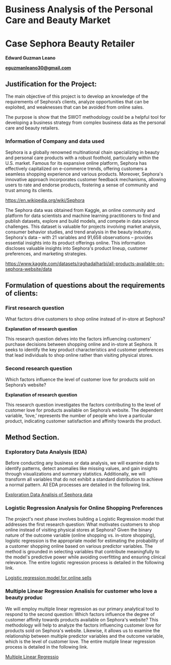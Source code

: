 # Business Analysis of the Personal Care and Beauty Market  

# Case Sephora Beauty Retailer  
**Edward Guzman Leano**

**eguzmanleano30@gmail.com**

## Justification for the Project:

The main objective of this project is to develop an knowledge of the requirements of Sephora’s clients, analyze opportunities that can be exploited, and weaknesses that can be avoided from online sales. 

The purpose is show that the SWOT methodology could be a helpful tool for developing a business strategy from complex business data as the personal care and beauty retailers.  

### Information of Company and data used
Sephora is a globally renowned multinational chain specializing in beauty and personal care products with a robust foothold, particularly within the U.S. market. Famous for its expansive online platform, Sephora has effectively capitalized on e-commerce trends, offering customers a seamless shopping experience and various products. Moreover, Sephora's innovative approach incorporates customer feedback mechanisms, allowing users to rate and endorse products, fostering a sense of community and trust among its clients.

https://en.wikipedia.org/wiki/Sephora

The Sephora data was obtained from Kaggle, an online community and platform for data scientists and machine learning practitioners to find and publish datasets, explore and build models, and compete in data science challenges. This dataset is valuable for projects involving market analysis, consumer behavior studies, and trend analysis in the beauty industry. Sephora's data – with 21 variables and 91,658 observations – provides essential insights into its product offerings online. This information discloses valuable insights into Sephora's product lineup, customer preferences, and marketing strategies. 

https://www.kaggle.com/datasets/raghadalharbi/all-products-available-on-sephora-website/data

## Formulation of questions about the requirements of clients: 

### First research question 

What factors drive customers to shop online instead of in-store at Sephora?  

**Explanation of research question** 

This research question delves into the factors influencing customers’ purchase decisions between shopping online and in-store at Sephora. It seeks to identify the key product characteristics and customer preferences that lead individuals to shop online rather than visiting physical stores. 

### Second research question 

Which factors influence the level of customer love for products sold on Sephora’s website?   

**Explanation of research question**

This research question investigates the factors contributing to the level of customer love for products available on Sephora’s website. The dependent variable, ‘love,’ represents the number of people who love a particular product, indicating customer satisfaction and affinity towards the product. 


## Method Section. 

### Exploratory Data Analysis (EDA) 

Before conducting any business or data analysis, we will examine data to identify patterns, detect anomalies like missing values, and gain insights through visualizations and summary statistics. Additionally, we will transform all variables that do not exhibit a standard distribution to achieve a normal pattern. All EDA processes are detailed in the following link. 

[Exploration Data Analisis of Sephora data](Exploration_data.md)


### Logistic Regression Analysis for Online Shopping Preferences 

The project's next phase involves building a Logistic Regression model that addresses the first research question: What motivates customers to shop online instead of visiting physical stores at Sephora? Given the binary nature of the outcome variable (online shopping vs. in-store shopping), logistic regression is the appropriate model for estimating the probability of a customer shopping online based on various predictor variables. The method is grounded in selecting variables that contribute meaningfully to the model's predictive power while avoiding overfitting and ensuring clinical relevance. The entire logistic regression process is detailed in the following link.

[Logistic regression model for online sells](Logistic_regression.md)

### Multiple Linear Regression Analisis for customer who love a beauty produc

We will employ multiple linear regression as our primary analytical tool to respond to the second question: Which factors influence the degree of customer affinity towards products available on Sephora's website? This methodology will help to analyze the factors influencing customer love for products sold on Sephora's website. Likewise, it allows us to examine the relationship between multiple predictor variables and the outcome variable, which is the level of customer love. The entire mutiple linear regression process is detailed in the following link.

[Multiple Linear Regressio](Linear_Regression.md)





